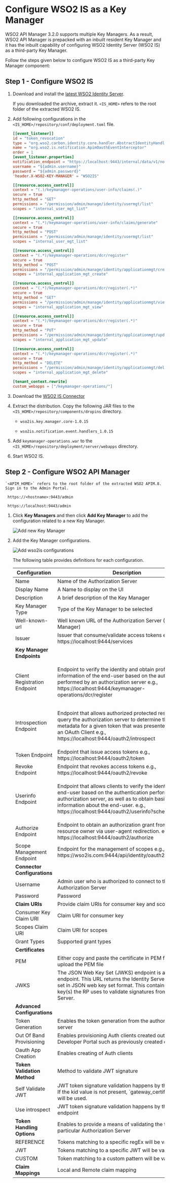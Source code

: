 # Configure WSO2 IS as a Key Manager

WSO2 API Manager 3.2.0 supports multiple Key Managers. As a result, WSO2 API Manager is prepacked with an inbuilt resident Key Manager and it has the inbuilt capability of configuring WSO2 Identity Server (WSO2 IS) as a third-party Key Manager.

Follow the steps given below to configure WSO2 IS as a third-party Key Manager component:

## Step 1 - Configure WSO2 IS

1. Download and install the [latest WSO2 Identity Server](https://wso2.com/identity-and-access-management/#).
     
     If you downloaded the archive, extract it.
   `<IS_HOME>` refers to the root folder of the extracted WSO2 IS.

2. Add following configurations in the `<IS_HOME>/repository/conf/deployment.toml` file.

    ```toml
    [[event_listener]]
    id = "token_revocation"
    type = "org.wso2.carbon.identity.core.handler.AbstractIdentityHandler"
    name = "org.wso2.is.notification.ApimOauthEventInterceptor"
    order = 1
    [event_listener.properties]
    notification_endpoint = "https://localhost:9443/internal/data/v1/notify"
    username = "${admin.username}"
    password = "${admin.password}"
    'header.X-WSO2-KEY-MANAGER' = "WSO2IS"

    [[resource.access_control]]
    context = "(.)/keymanager-operations/user-info/claims(.)"
    secure = true
    http_method = "GET"
    permissions = "/permission/admin/manage/identity/usermgt/list"
    scopes = "internal_user_mgt_list"

    [[resource.access_control]]
    context = "(.*)/keymanager-operations/user-info/claims/generate"
    secure = true
    http_method = "POST"
    permissions = "/permission/admin/manage/identity/usermgt/list"
    scopes = "internal_user_mgt_list"

    [[resource.access_control]]
    context = "(.*)/keymanager-operations/dcr/register"
    secure = true
    http_method = "POST"
    permissions = "/permission/admin/manage/identity/applicationmgt/create"
    scopes = "internal_application_mgt_create"

    [[resource.access_control]]
    context = "(.*)/keymanager-operations/dcr/register(.*)"
    secure = true
    http_method = "GET"
    permissions = "/permission/admin/manage/identity/applicationmgt/view"
    scopes = "internal_application_mgt_view"

    [[resource.access_control]]
    context = "(.*)/keymanager-operations/dcr/register(.*)"
    secure = true
    http_method = "PUT"
    permissions = "/permission/admin/manage/identity/applicationmgt/update"
    scopes = "internal_application_mgt_update"

    [[resource.access_control]]
    context = "(.*)/keymanager-operations/dcr/register(.*)"
    secure = true
    http_method = "DELETE"
    permissions = "/permission/admin/manage/identity/applicationmgt/delete"
    scopes = "internal_application_mgt_delete"

    [tenant_context.rewrite]
    custom_webapps = ["/keymanager-operations/"]
    ```

3. Download the [WSO2 IS Connector]({{base_path}}/assets/attachments/key-managers/wso2is-km-connector-1.0.15.zip)

4. Extract the distribution. Copy the following JAR files to the `<IS_HOME>/repository/components/dropins` directory.

     - `wso2is.key.manager.core-1.0.15`

     - `wso2is.notification.event.handlers_1.0.15`

5. Add `keymanager-operations.war` to the `<IS_HOME>/repository/deployment/server/webapps` directory.

6. Start WSO2 IS.

## Step 2 - Configure WSO2 API Manager

    `<APIM_HOME>` refers to the root folder of the extracted WSO2 APIM.8. Sign in to the Admin Portal. 
 
     https://<hostname>:9443/admin

     https://localhost:9443/admin

1. Click **Key Managers** and then click **Add Key Manager** to add the configuration related to a new Key Manager.

     ![Add new Key Manager]({{base_path}}/assets/img/administer/add-key-manager.png)

2. Add the  Key Manager configurations.
  
     ![Add wso2is configurations]({{base_path}}/assets/img/administer/wso2is-km-configuration.png)

     The following table provides definitions for each configuration.

     <table>
     <thead>
       <tr class="header">
         <th>Configuration</th>
         <th>Description</th>
         <th></th>
       </tr>
     </thead>
     <tbody>
       <tr class="odd">
         <td>Name</td>
         <td>Name of the Authorization Server</td>
         <td>Mandatory</td>
       </tr>
       <tr class="even">
         <td>Display Name</td>
         <td>A Name to display on the UI</td>
         <td>Mandatory</td>
       </tr>
       <tr class="odd">
         <td>Description</td>
         <td>A brief description of the Key Manager</td>
         <td>Optional</td>
       </tr>
       <tr class="even">
         <td>Key Manager Type</td>
         <td>Type of the Key Manager to be selected</td>
         <td>Mandatory</td>
       </tr>
       <tr class="odd">
         <td>Well-known-url</td>
         <td>Well known URL of the Authorization Server (Key Manager)</td>
         <td>Optional</td>
       </tr>
       <tr class="even">
         <td>Issuer</td>
         <td>Issuer that consume/validate access tokens e.g., https://localhost:9444/services</td>
         <td>Optional</td>
       </tr>
       <tr class="odd">
         <td><b>Key Manager Endpoints</b></td>
         <td></td>
         <td></td>
       </tr>
       <tr class="even">
          <td>Client Registration Endpoint </td>
          <td><p>Endpoint to verify the identity and obtain profile information of the end-user based on the authentication performed by an authorization server
           e.g., https://localhost:9444/keymanager-operations/dcr/register</p></td>
          <td>Optional if the well-known URI is provided</td>
       </tr>
       <tr class="odd">
          <td>Introspection Endpoint</td>
          <td><p>Endpoint that allows authorized protected resources to query the authorization server to determine the set of metadata for a given token that was presented to them by an OAuth Client
           e.g., https://localhost:9444/oauth2/introspect</p></td>
          <td>Optional if the well-known URI is provided</td>
       </tr>
       <tr class="even">
          <td>Token Endpoint</td>
          <td>Endpoint that issue access tokens
           e.g., https://localhost:9444/oauth2/token</td>
          <td>Optional</td>
        </tr>
        <tr class="odd">
          <td>Revoke Endpoint</td>
          <td>Endpoint that revokes access tokens
           e.g., https://localhost:9444/oauth2/revoke</td>
          <td>Optional</td>
       </tr>
       <tr class="even">
          <td>Userinfo Endpoint</td>
         <td><p>Endpoint that allows clients to verify the identity of the end-user based on the authentication performed by an authorization server, as well as to obtain basic profile information about the end-user.
          e.g., https://localhost:9444/oauth2/userinfo?schema=openid</p></td>
         <td>Optional</td>
       </tr>
       <tr class="odd">
         <td>Authorize Endpoint</td>
         <td>Endpoint to obtain an authorization grant from the resource owner via user-agent redirection.
          e.g., https://localhost:9444/oauth2/authorize</td>
         <td>Optional</td>
       </tr>
       <tr class="even">
         <td>Scope Management Endpoint </td>
         <td>Endpoint for the management of scopes
          e.g., https://wso2is.com:9444/api/identity/oauth2/v1.0/scopes</td>
         <td>Optional</td>
       </tr>
       <tr class="odd">
         <td><b>Connector Configurations</b></td>
         <td></td>
         <td></td>
       </tr>
       <tr class="even">
         <td>Username</td>
         <td>Admin user who is authorized to connect to the  Authorization Server</td>
         <td>Mandatory</td>
       </tr>
       <tr class="odd">
         <td>Password</td>
         <td>Password</td>
         <td>Mandatory</td>
       </tr>
       <tr class="even">
         <td><b>Claim URIs</b></td>
         <td>Provide claim URIs for consumer key and scopes.</td>
         <td>Optional</td>
       </tr>
       <tr class="odd">
         <td>Consumer Key Claim URI</td>
         <td>Claim URI for consumer key</td>
         <td>Optional</td>
       </tr>
       <tr class="even">
         <td>Scopes Claim URI</td>
         <td>Claim URI for scopes</td>
         <td>Optional</td>
       </tr>
       <tr class="odd">
         <td>Grant Types</td>
         <td>Supported grant types </td>
         <td>Optional</td>
       </tr>
       <tr class="even">
         <td><b>Certificates</b></td>
         <td></td>
         <td></td>
       </tr>
       <tr class="odd">
         <td>PEM</td>
         <td>Either copy and paste the certificate in PEM format or upload the PEM file</td>
         <td>Optional</td>
       </tr>
       <tr class="even">
         <td>JWKS</td>
         <td>The JSON Web Key Set (JWKS) endpoint is a read-only endpoint. This URL returns the Identity Server's public key set in JSON web key set format.
         This contains the signing key(s) the RP uses to validate signatures from the Identity Server.</td>
         <td>Optional<td/>
       </tr>
       <tr class="odd">
         <td><b>Advanced Configurations</b></td>
         <td></td>
         <td></td>
       </tr>
       <tr class="even">
         <td>Token Generation</td>
         <td>Enables the token generation from the authorization server</td>
         <td>Mandatory</td>
       </tr>
       <tr class="odd">
         <td>Out Of Band Provisioning</td>
         <td>Enables provisioning Auth clients created outside the Developer Portal such as previously created one.</td>
         <td>Mandatory</td>
       </tr>
       <tr class="even">
         <td>Oauth App Creation</td>
         <td>Enables creating of Auth clients</td>
         <td>Mandatory</td>
       </tr>
       <tr class="odd">
         <td><b>Token Validation Method</b></td>
         <td>Method to validate JWT signature</td>
         <td>Optional</td>
       </tr>
       <tr class="even">
         <td>Self Validate JWT</td>
         <td>JWT token signature validation happens by the kid value. If the kid value is not present, `gateway_certificate_alias` will be used.</td>
         <td>Optional</td>
       </tr>
       <tr class="odd">
         <td>Use introspect</td>
         <td>JWT token signature validation happens by the JWKS endpoint</td>
         <td>Optional</td>
       </tr>
       <tr class="even">
         <td><b>Token Handling Options</b></td>
         <td>Enables to provide a means of validating the token for this particular Authorization Server</td>
         <td></td>
       </tr>
       <tr class="odd">
         <td>REFERENCE</td>
         <td>Tokens matching to a specific regEx will be validated.</td>
         <td>Optional</td>
       </tr>
       <tr class="even">
         <td>JWT</td>
         <td>Tokens matching to a specific JWT will be validated.</td>
         <td>Optional</td>
       </tr>
       <tr class="odd">
         <td>CUSTOM</td>
         <td>Token matching to a custom pattern will be validated.</td>
         <td>Optional</td>
       </tr>
       <tr class="even">
         <td><b>Claim Mappings</b></td>
         <td>Local and Remote claim mapping</td>
         <td>Optional</td>
       </tr>
     </tbody>
     </table>
